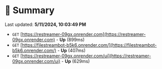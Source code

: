 # 📖 Summary
Last updated: **5/11/2024, 10:03:49 PM**

- `GET` [https://restreamer-09gx.onrender.com](https://restreamer-09gx.onrender.com) - **Up** (899ms)
- `GET` [https://filestreambot-b5k6.onrender.com/](https://filestreambot-b5k6.onrender.com/) - **Up** (407ms)
- `GET` [https://restreamer-09gx.onrender.com/ui](https://restreamer-09gx.onrender.com/ui) - **Up** (629ms)
